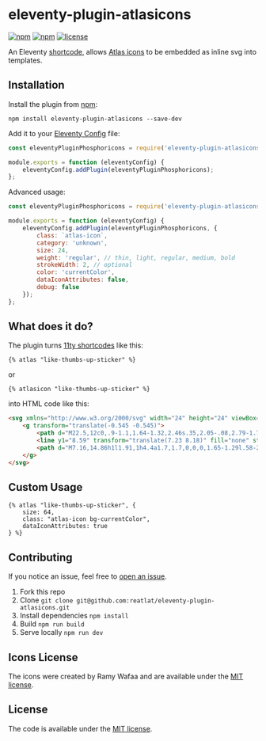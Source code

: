 # eleventy-plugin-atlasicons
[![npm](https://img.shields.io/npm/v/eleventy-plugin-atlasicons.svg)](https://npmjs.com/package/eleventy-plugin-atlasicons)
[![npm](https://img.shields.io/npm/dt/eleventy-plugin-atlasicons.svg)](https://npmjs.com/package/eleventy-plugin-atlasicons)
[![license](https://img.shields.io/npm/l/eleventy-plugin-atlasicons.svg)](https://npmjs.com/package/eleventy-plugin-atlasicons)

An Eleventy [shortcode](https://www.11ty.dev/docs/shortcodes/), allows [Atlas icons](https://atlasicons.vectopus.com/) to be embedded as inline svg into templates.

## Installation
Install the plugin from [npm](https://www.npmjs.com/package/eleventy-plugin-atlasicons):

```
npm install eleventy-plugin-atlasicons --save-dev
```


Add it to your [Eleventy Config](https://www.11ty.dev/docs/config/) file:

```js
const eleventyPluginPhosphoricons = require('eleventy-plugin-atlasicons');

module.exports = function (eleventyConfig) {
    eleventyConfig.addPlugin(eleventyPluginPhosphoricons);
};
```


Advanced usage:

```js
const eleventyPluginPhosphoricons = require('eleventy-plugin-atlasicons');

module.exports = function (eleventyConfig) {
    eleventyConfig.addPlugin(eleventyPluginPhosphoricons, {
        class: `atlas-icon`,
        category: 'unknown',
        size: 24,
        weight: 'regular', // thin, light, regular, medium, bold
        strokeWidth: 2, // optional
        color: 'currentColor',
        dataIconAttributes: false,
        debug: false
    });
};
```


## What does it do?
The plugin turns [11ty shortcodes](https://www.11ty.dev/docs/shortcodes/) like this:

```nunjucks
{% atlas "like-thumbs-up-sticker" %}
```

or 

```nunjucks
{% atlasicon "like-thumbs-up-sticker" %}
```

into HTML code like this:

```html
<svg xmlns="http://www.w3.org/2000/svg" width="24" height="24" viewBox="0 0 22.91 22.91" stroke-width="1.5" class="atlas-icon" data-icon-category="achievement" data-icon-name="like-thumbs-up-sticker">
    <g transform="translate(-0.545 -0.545)">
        <path d="M22.5,12c0,.9-1.1,1.64-1.32,2.46s.35,2.05-.08,2.79-1.77.85-2.38,1.47-.71,1.94-1.47,2.37-1.94-.14-2.79.09S12.89,22.5,12,22.5s-1.63-1.1-2.46-1.32-2,.35-2.79-.09-.85-1.76-1.47-2.37S3.34,18,2.9,17.25s.15-1.93-.08-2.79S1.5,12.9,1.5,12s1.1-1.64,1.32-2.46-.35-2,.08-2.79S4.66,5.9,5.28,5.28,6,3.34,6.75,2.9s1.93.15,2.79-.08S11.1,1.5,12,1.5s1.64,1.1,2.46,1.32,2-.35,2.79.08.85,1.76,1.47,2.38S20.66,6,21.1,6.75s-.15,1.93.08,2.79S22.5,11.1,22.5,12Z" fill="none" stroke="currentColor" stroke-linecap="square" stroke-miterlimit="10"></path>
        <line y1="8.59" transform="translate(7.23 8.18)" fill="none" stroke="currentColor" stroke-miterlimit="10"></line>
        <path d="M7.16,14.86h1l1.91,1h4.4a1.7,1.7,0,0,0,1.65-1.29l.58-2.33a1.4,1.4,0,0,0,.05-.41h0a1.7,1.7,0,0,0-1.7-1.7H13l.67-1.34a2.65,2.65,0,0,0,.29-1.2h0a1.27,1.27,0,0,0-1.27-1.28h0a1.28,1.28,0,0,0-1,.51L9.14,10.09H7.23" fill="none" stroke="currentColor" stroke-miterlimit="10"></path>
    </g>
</svg>
```


## Custom Usage

```nunjucks
{% atlas "like-thumbs-up-sticker", { 
    size: 64,
    class: "atlas-icon bg-currentColor",
    dataIconAttributes: true
} %}
```


## Contributing
If you notice an issue, feel free to [open an issue](https://github.com/reatlat/eleventy-plugin-atlasicons/issues).

1. Fork this repo
2. Clone `git clone git@github.com:reatlat/eleventy-plugin-atlasicons.git`
3. Install dependencies `npm install`
4. Build `npm run build`
5. Serve locally `npm run dev`


## Icons License
The icons were created by Ramy Wafaa and are available under the [MIT license](ICONS-LICENSE).

## License
The code is available under the [MIT license](LICENSE).
